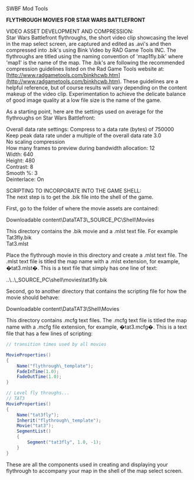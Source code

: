 SWBF Mod Tools

**FLYTHROUGH MOVIES FOR STAR WARS BATTLEFRONT**

VIDEO ASSET DEVELOPMENT AND COMPRESSION:  
Star Wars Battlefront flythroughs, the short video clip showcasing the level in the map select screen, are captured and edited as .avi's and then compressed into .bik's using Bink Video by RAD Game Tools INC. The flythroughs are titled using the naming convention of 'map1fly.bik' where 'map1' is the name of the map. The .bik's are following the recommended compression guidelines listed on the Rad Game Tools website at: [http://www.radgametools.com/binkhcwb.htm](http://www.radgametools.com/binkhcwb.htm). These guidelines are a helpful reference, but of course results will vary depending on the content makeup of the video clip. Experimentation to achieve the delicate balance of good image quality at a low file size is the name of the game.

As a starting point, here are the settings used on average for the flythroughs on Star Wars Battlefront:

Overall data rate settings: Compress to a data rate (bytes) of 750000  
Keep peak data rate under a multiple of the overall data rate 3.0  
No scaling compression  
How many frames to preview during bandwidth allocation: 12  
Width: 640  
Height: 480  
Contrast: 8  
Smooth %: 3  
Deinterlace: On  

SCRIPTING TO INCORPORATE INTO THE GAME SHELL:  
The next step is to get the .bik file into the shell of the game.

First, go to the folder of where the movie assets are contained:

Downloadable content\\DataTAT3\\\_SOURCE\_PC\\Shell\\Movies

This directory contains the .bik movie and a .mlst text file. For example  
Tat3fly.bik  
Tat3.mlst

Place the flythrough movie in this directory and create a .mlst text file. The .mlst text file is titled the map name with a .mlst extension, for example, �tat3.mlst�. This is a text file that simply has one line of text:

..\\..\\\_SOURCE\_PC\\shell\\movies\\tat3fly.bik

Second, go to another directory that contains the scripting file for how the movie should behave:

Downloadable content\\DataTAT3\\Shell\\Movies

This directory contains .mcfg text files. The .mcfg text file is titled the map name with a .mcfg file extension, for example, �tat3.mcfg�. This is a text file that has a few lines of scripting:

```C#
// transition times used by all movies

MovieProperties()
{
    Name("flythrough\_template");
    FadeInTime(1.0);
    FadeOutTime(1.0);
}

// Level fly throughs...
// TAT3
MovieProperties()
{
    Name("tat3fly");
    Inherit("flythrough\_template");
    Movie("tat3");
    SegmentList()
    {
        Segment("tat3fly", 1.0, -1);
    }
}
```
These are all the components used in creating and displaying your flythrough to accompany your map in the shell of the map select screen.